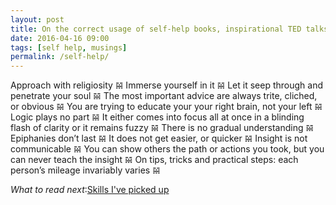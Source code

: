 ```yaml
---
layout: post
title: On the correct usage of self-help books, inspirational TED talks, and motivational memes
date: 2016-04-16 09:00
tags: [self help, musings]
permalink: /self-help/
---
```


Approach with religiosity &#119605; Immerse yourself in it &#119605; Let it seep through and penetrate your soul 𝌵 The most important advice are always trite, cliched, or obvious 𝌵 You are trying to educate your your right brain, not your left 𝌵 Logic plays no part 𝌵 It either comes into focus all at once in a blinding flash of clarity or it remains fuzzy 𝌵 There is no gradual understanding 𝌵 Epiphanies don’t last 𝌵 It does not get easier, or quicker 𝌵 Insight is not communicable 𝌵 You can show others the path or actions you took, but you can never teach the insight 𝌵 On tips, tricks and practical steps: each person’s mileage invariably varies 𝌵 

*What to read next*:[Skills I've picked up](../01/skills-ive-picked-up) 